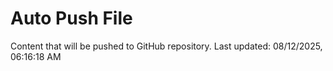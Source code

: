 # Auto Push File

Content that will be pushed to GitHub repository.
Last updated: 08/12/2025, 06:16:18 AM